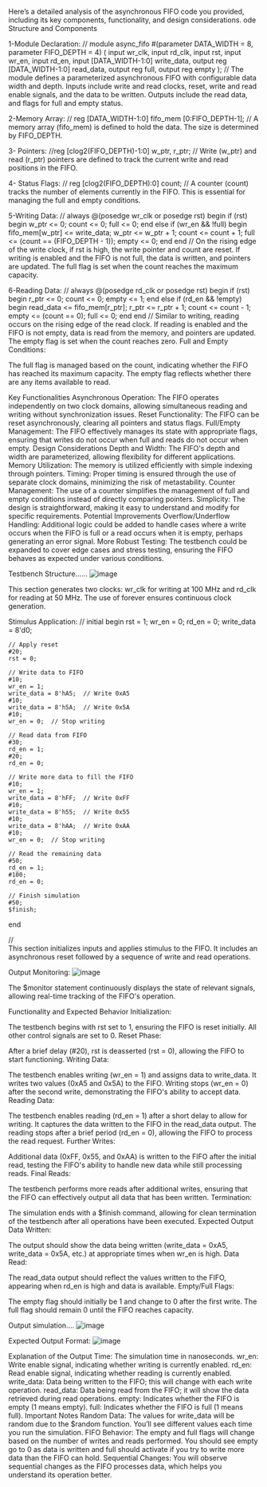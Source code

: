Here’s a detailed analysis of the asynchronous FIFO code you provided, including its key components, functionality, and design considerations.
ode Structure and Components

1-Module Declaration:
//  module async_fifo #(parameter DATA_WIDTH = 8, parameter FIFO_DEPTH = 4) (
    input wr_clk,
    input rd_clk,
    input rst,
    input wr_en,
    input rd_en,
    input [DATA_WIDTH-1:0] write_data,
    output reg [DATA_WIDTH-1:0] read_data,
    output reg full,
    output reg empty
); //
The module defines a parameterized asynchronous FIFO with configurable data width and depth.
Inputs include write and read clocks, reset, write and read enable signals, and the data to be written.
Outputs include the read data, and flags for full and empty status.

2-Memory Array:
// reg [DATA_WIDTH-1:0] fifo_mem [0:FIFO_DEPTH-1]; //
A memory array (fifo_mem) is defined to hold the data. The size is determined by FIFO_DEPTH.

3- Pointers:
//reg [clog2(FIFO_DEPTH)-1:0] w_ptr, r_ptr; //
Write (w_ptr) and read (r_ptr) pointers are defined to track the current write and read positions in the FIFO.

4- Status Flags:
// reg [clog2(FIFO_DEPTH):0] count; //
A counter (count) tracks the number of elements currently in the FIFO. This is essential for managing the full and empty conditions.


5-Writing Data:
//  always @(posedge wr_clk or posedge rst) begin
    if (rst) begin
        w_ptr <= 0;
        count <= 0;
        full <= 0;
    end else if (wr_en && !full) begin
        fifo_mem[w_ptr] <= write_data;
        w_ptr <= w_ptr + 1;
        count <= count + 1;
        full <= (count == (FIFO_DEPTH - 1));
        empty <= 0;
    end
end
//
On the rising edge of the write clock, if rst is high, the write pointer and count are reset.
If writing is enabled and the FIFO is not full, the data is written, and pointers are updated.
The full flag is set when the count reaches the maximum capacity.

6-Reading Data:
// always @(posedge rd_clk or posedge rst) begin
    if (rst) begin
        r_ptr <= 0;
        count <= 0;
        empty <= 1;
    end else if (rd_en && !empty) begin
        read_data <= fifo_mem[r_ptr];
        r_ptr <= r_ptr + 1;
        count <= count - 1;
        empty <= (count == 0);
        full <= 0;
    end
end
//
Similar to writing, reading occurs on the rising edge of the read clock.
If reading is enabled and the FIFO is not empty, data is read from the memory, and pointers are updated.
The empty flag is set when the count reaches zero.
Full and Empty Conditions:

The full flag is managed based on the count, indicating whether the FIFO has reached its maximum capacity.
The empty flag reflects whether there are any items available to read.

Key Functionalities
Asynchronous Operation: The FIFO operates independently on two clock domains, allowing simultaneous reading and writing without synchronization issues.
Reset Functionality: The FIFO can be reset asynchronously, clearing all pointers and status flags.
Full/Empty Management: The FIFO effectively manages its state with appropriate flags, ensuring that writes do not occur when full and reads do not occur when empty.
Design Considerations
Depth and Width: The FIFO's depth and width are parameterized, allowing flexibility for different applications.
Memory Utilization: The memory is utilized efficiently with simple indexing through pointers.
Timing: Proper timing is ensured through the use of separate clock domains, minimizing the risk of metastability.
Counter Management: The use of a counter simplifies the management of full and empty conditions instead of directly comparing pointers.
Simplicity: The design is straightforward, making it easy to understand and modify for specific requirements.
Potential Improvements
Overflow/Underflow Handling: Additional logic could be added to handle cases where a write occurs when the FIFO is full or a read occurs when it is empty, 
                             perhaps generating an error signal.
More Robust Testing: The testbench could be expanded to cover edge cases and stress testing, ensuring the FIFO behaves as expected under various conditions.





Testbench Structure......
![image](https://github.com/user-attachments/assets/3dc8d571-3780-4496-8467-620aaab19d5f)

This section generates two clocks: wr_clk for writing at 100 MHz and rd_clk for reading at 50 MHz.
The use of forever ensures continuous clock generation.

Stimulus Application:
//
initial begin
    rst = 1;
    wr_en = 0;
    rd_en = 0;
    write_data = 8'd0;

    // Apply reset
    #20;
    rst = 0;

    // Write data to FIFO
    #10;
    wr_en = 1;
    write_data = 8'hA5;  // Write 0xA5
    #10;
    write_data = 8'h5A;  // Write 0x5A
    #10;
    wr_en = 0;  // Stop writing

    // Read data from FIFO
    #30;
    rd_en = 1;
    #20;
    rd_en = 0;

    // Write more data to fill the FIFO
    #10;
    wr_en = 1;
    write_data = 8'hFF;  // Write 0xFF
    #10;
    write_data = 8'h55;  // Write 0x55
    #10;
    write_data = 8'hAA;  // Write 0xAA
    #10;
    wr_en = 0;  // Stop writing

    // Read the remaining data
    #50;
    rd_en = 1;
    #100;
    rd_en = 0;

    // Finish simulation
    #50;
    $finish;
end

//     
This section initializes inputs and applies stimulus to the FIFO.
It includes an asynchronous reset followed by a sequence of write and read operations.

Output Monitoring:
![image](https://github.com/user-attachments/assets/a04bc847-4b1e-4816-9d72-2f0f968a3a7b)

The $monitor statement continuously displays the state of relevant signals, allowing real-time tracking of the FIFO's operation.

Functionality and Expected Behavior
Initialization:

The testbench begins with rst set to 1, ensuring the FIFO is reset initially.
All other control signals are set to 0.
Reset Phase:

After a brief delay (#20), rst is deasserted (rst = 0), allowing the FIFO to start functioning.
Writing Data:

The testbench enables writing (wr_en = 1) and assigns data to write_data.
It writes two values (0xA5 and 0x5A) to the FIFO.
Writing stops (wr_en = 0) after the second write, demonstrating the FIFO's ability to accept data.
Reading Data:

The testbench enables reading (rd_en = 1) after a short delay to allow for writing.
It captures the data written to the FIFO in the read_data output.
The reading stops after a brief period (rd_en = 0), allowing the FIFO to process the read request.
Further Writes:

Additional data (0xFF, 0x55, and 0xAA) is written to the FIFO after the initial read, testing the FIFO's ability to handle new data while still processing reads.
Final Reads:

The testbench performs more reads after additional writes, ensuring that the FIFO can effectively output all data that has been written.
Termination:

The simulation ends with a $finish command, allowing for clean termination of the testbench after all operations have been executed.
Expected Output
Data Written:

The output should show the data being written (write_data = 0xA5, write_data = 0x5A, etc.) at appropriate times when wr_en is high.
Data Read:

The read_data output should reflect the values written to the FIFO, appearing when rd_en is high and data is available.
Empty/Full Flags:

The empty flag should initially be 1 and change to 0 after the first write.
The full flag should remain 0 until the FIFO reaches capacity.

Output simulation....
![image](https://github.com/user-attachments/assets/d01b2ce7-bd0e-4454-97bd-fa68e4a9f846)

Expected Output Format:
![image](https://github.com/user-attachments/assets/27734b49-087f-4f5d-95d8-c216f8b5c655)


Explanation of the Output
Time: The simulation time in nanoseconds.
wr_en: Write enable signal, indicating whether writing is currently enabled.
rd_en: Read enable signal, indicating whether reading is currently enabled.
write_data: Data being written to the FIFO; this will change with each write operation.
read_data: Data being read from the FIFO; it will show the data retrieved during read operations.
empty: Indicates whether the FIFO is empty (1 means empty).
full: Indicates whether the FIFO is full (1 means full).
Important Notes
Random Data: The values for write_data will be random due to the $random function. You’ll see different values each time you run the simulation.
FIFO Behavior: The empty and full flags will change based on the number of writes and reads performed. You should see empty go to 0 as data is written and full should activate if you try to write more data than the FIFO can hold.
Sequential Changes: You will observe sequential changes as the FIFO processes data, which helps you understand its operation better.


